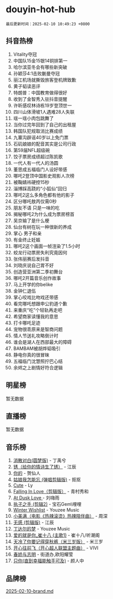 # douyin-hot-hub

`最后更新时间：2025-02-10 10:49:23 +0800`

## 抖音热榜

1. Vitality夺冠
1. 中国队15金15银14铜排第一
1. 哈尔滨亚冬会有哪些新突破
1. 孙颖莎4:1击败蒯曼夺冠
1. 丽江机场就撕毁旅客登机牌致歉
1. 黄子韬读恶评
1. 特朗普：中国教育做得很好
1. 收到了金智秀入驻抖音提醒
1. 许昕感叹林诗栋19岁登顶世一
1. 四川山体滑坡1人遇难28人失联
1. 瑶一瑶小肉包跳舞了
1. 当你过完年回到了自己的出租屋
1. 韩国队犯规取消比赛成绩
1. 九寨沟辟谣40岁以上免门票
1. 石矶娘娘的配音其实是公司行政
1. 第59届NFL超级碗
1. 饺子票房成绩超过陈凯歌
1. 一代人有一代人的汤圆
1. 董思成五福临门人设好带感
1. 哪吒2登顶中国影史观影人次榜
1. 被鞠婧祎硬控15秒
1. 淄博踩高跷的“小狐仙”回归
1. 哪吒2这么多角色都有他的影子
1. 区分哪吒敖丙仅需0秒
1. 朋友不语 只是一味的吃
1. 揭秘哪吒2为什么成为票房榜首
1. 吴京输了是什么梗
1. 仙台有树在玩一种很新的养成
1. 掌心 男子和亲
1. 有金终止妊娠
1. 哪吒2这个画面一帧渲染了1.5小时
1. 蛟龙行动票房失利究竟因何
1. 张伟丽赛后发抖音
1. 刘晓庆说自己胃不好
1. 创造营亚洲第二季初舞台
1. 哪吒2开篇音乐创作故事
1. 马上开学的你belike
1. 金钟仁退伍
1. 掌心咬戏比吻戏还带感
1. 看完哪吒想跟申公豹道个歉
1. 来重庆“吃”个轻轨再走吧
1. 希望商家读懂我的意思
1. 打卡哪吒足迹
1. 宠物很乖原来是智商问题
1. 情人节送礼攻略倒计时
1. 谁会是湖人在西部最大的障碍
1. BAMBAM被胡烨韬吸引
1. 静电你真的很冒昧
1. 五福临门沈慧照拧巴心结
1. 余烬之上剧情好符合逻辑

## 明星榜

暂无数据

## 直播榜

暂无数据

## 音乐榜

1. [消散对白(圆梦版)](https://sf5-hl-cdn-tos.douyinstatic.com/obj/tos-cn-ve-2774/og4jB5I5IizzoZVAAAzWgBMAsMDWoArfwBOiFs) - 丁禹兮
1. [锈（给你的情诗生了锈）](https://sf5-hl-cdn-tos.douyinstatic.com/obj/tos-cn-ve-2774/o8a1PBtVqIYbPEGK6e5A4egedVMdm3fCIz6bbE) - 江辰
1. [你的](https://sf5-hl-cdn-tos.douyinstatic.com/obj/tos-cn-ve-2774/oYuIeKf42jB7sEV6B2upMdpYAgfrQWj0FeRegh) - 贺仙人
1. [姑娘我怎能忘 (弹唱剪辑版)](https://sf6-cdn-tos.douyinstatic.com/obj/tos-cn-ve-2774/okamwrBGEMz6illuEofAsMV4yzF5tVWbBiA5AI) - 抠抠
1. [Cute](https://sf5-hl-cdn-tos.douyinstatic.com/obj/tos-cn-ve-2774/o4IbIzHWKAAB4wsS5qMBRiiAlEBGTpQRNfFvuo) - Ly
1. [Falling In Love（剪辑版）](https://sf5-hl-cdn-tos.douyinstatic.com/obj/tos-cn-ve-2774/o8ajpA8zzgBPahbBIO8AcKGBLJezFCRd1wfP9f) - 青村秀和
1. [ At Dusk  Love ](https://sf5-hl-cdn-tos.douyinstatic.com/obj/tos-cn-ve-2774/o8CrpCf5CaYgI4ZrtQgMQAFEfuGqNnRSDQAPBc) - 刘嗨雨
1. [执子之手 (剪辑2)](https://sf5-hl-cdn-tos.douyinstatic.com/obj/tos-cn-ve-2774/oUoZLQjCc31XzqsBnBQUNgeKtYPBcgbFDwtfcu) - 宝石Gem\哩哩
1. [Winter Wishlist](https://sf5-hl-cdn-tos.douyinstatic.com/obj/tos-cn-ve-2774/oIIgUOeamCFCVAzxN6MFRLIBlLGpUqQxeeHrLE) - Youzee Music
1. [小美满（电影《热辣滚烫》热辣陪伴曲）](https://sf5-hl-cdn-tos.douyinstatic.com/obj/tos-cn-ve-2774/o0GAn2lSgfZIDUgtevCGDQYnFg4CwnrBaxbTZL) - 周深
1. [无感 (剪辑版)](https://sf5-hl-cdn-tos.douyinstatic.com/obj/tos-cn-ve-2774/o0eIsUzJBDlQaQFC5OFlgbMEZC1TFYBftOBn6p) - 江辰
1. [丁达尔的梦](https://sf6-cdn-tos.douyinstatic.com/obj/tos-cn-ve-2774/oMU3WirUZBVQkAC9ccG5P2IQirziZM2RTInUY) - Youzee Music
1. [爱的就是你_崔十八 (主歌1)](https://sf3-cdn-tos.douyinstatic.com/obj/tos-cn-ve-2774/oI5BO5DhFZ6UTcNCnZaOCBLtZ7WIMQGfgnXf5E) - 崔十八/听潮阁
1. [天冷了你要记得穿秋裤（米三岁版）](https://sf5-hl-cdn-tos.douyinstatic.com/obj/tos-cn-ve-2774/oQlIwVIDWiZ6BQilAorS7MA0AgCkQDvcZAdm1) - 米三岁
1. [开心往前飞（开心超人联盟主题曲）](https://sf5-hl-cdn-tos.douyinstatic.com/obj/tos-cn-ve-2774/9d8fb7c82cf1421fb93a9fe925275e0a) - VIVI
1. [春娇与志明](https://sf5-hl-cdn-tos.douyinstatic.com/obj/tos-cn-ve-2774/e530d8fceb7044b39707d7f9ff54add1) - 街道办,欧阳耀莹
1. [只你(直到幸福能触手可及)](https://sf5-hl-cdn-tos.douyinstatic.com/obj/tos-cn-ve-2774/o0lBkRDzFTeaVSUz3ZZSCBVtZ5DIMQGfgmEAuE) - 颜人中

## 品牌榜

[2025-02-10-brand.md](2025-02-10-brand.md)
